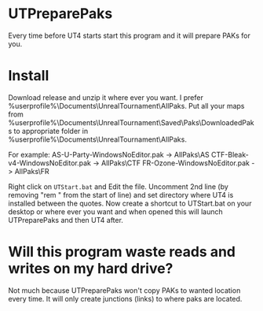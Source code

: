 # UTPreparePaks
Every time before UT4 starts start this program and it will prepare PAKs for you.

# Install
Download release and unzip it where ever you want. I prefer %userprofile%\Documents\UnrealTournament\AllPaks.
Put all your maps from %userprofile%\Documents\UnrealTournament\Saved\Paks\DownloadedPaks to appropriate
folder in %userprofile%\Documents\UnrealTournament\AllPaks.

For example:
AS-U-Party-WindowsNoEditor.pak -> AllPaks\AS
CTF-Bleak-v4-WindowsNoEditor.pak -> AllPaks\CTF
FR-Ozone-WindowsNoEditor.pak -> AllPaks\FR

Right click on `UTStart.bat` and Edit the file. Uncomment 2nd line (by removing "rem " from the start of line) and set directory where UT4 is installed between the quotes.
Now create a shortcut to UTStart.bat on your desktop or where ever you want and when opened this will launch UTPreparePaks and then UT4 after.

# Will this program waste reads and writes on my hard drive?
Not much because UTPreparePaks won't copy PAKs to wanted location every time. It will only create junctions (links) to where paks are located.